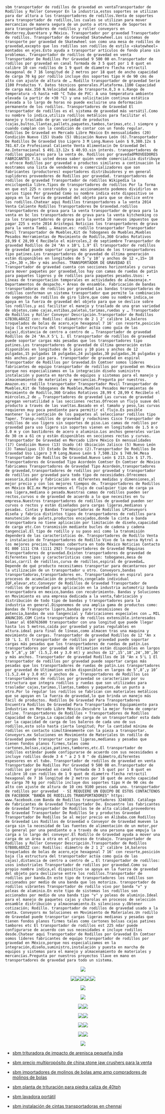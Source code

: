 
```
sbm transportador de rodillos de gravedad en ventaTransportador de Rodillos y Roller Conveyor En la industria,estos soportes se utilizan para dar altura a los transportadores de rodillos.Venta de soportes para transportador de rodillos,los cuales se utilizan para mover mercancías de manera segura de un punto a otro.Venta de Soportes H para transportadores de rodillos y roller conveyors en Monterrey,Querétaro y México. Transportador por gravedad Transportador de rodillos. Transportador de Gravedad Skatewheel.Los sistemas de transporte por gravedad de Skatewheel son como una mesa de rodillos de gravedad,excepto que los rodillos son rodillos de estilo «skatewheel» montados en ejes.Esto ayuda a transportar artículos de fondo plano sin problemas. Transportador de rodillos de gravedad en venta Transportador De Rodillos Por Gravedad 9 500 00 en.Transportador de rodillos por gravedad en canal formada de 3 5 quot por 1 8 quot en calibre 10 con rodillos de 1 9 quot de diametro flecha retractil hexagonal de 7 16 longitud de 2 metros por 18 quot de ancho capacidad de carga 70 kg por rodillo incluye dos soportes tipo H de 90 cms de alto con ajuste de altura de … Rodillo transportador de gravedad Serie 1100 Productos Y. Datos técnicos generales.Plataforma.1100 Capacidad de carga máx.350 N.Velocidad máx.de transporte.0,3 m s.Rango de temperatura −5 hasta +40 °C Tubo de PVC: A una temperatura ambiente elevada (a partir de +30 °C) y una solicitación continua estática elevada a lo largo de horas no puede excluirse una deformación permanente de los rodillos. Transportadores de Gravedad El transportador de rodillos es el sistema de gravedad más versátil.Como su nombre lo indica,utiliza rodillos metálicos para facilitar el manejo y traslado de gran variedad de productos (cajas,bultos,llantas,pallets,paquetes,tambos,tarimas,etc.) siempre y cuando cumplan con la condición de contar con un fondo regular. Rodillos De Gravedad en Mercado Libre México En mensualidades (20) Condición Nuevo (15) Usado (5) Ubicación Nuevo León (6).Transportador De Rodillos De Gravedad Uso Ligero 3 M Long.Nuevo León $ 9,380.12x $ 781.67.Ce Profesional Caliente Venta Alimentacin De Gravedad Del Ae.Internacional $ 491.13.12x $ 40.93.sin interés. transportadores de rodillos populares para la venta de. Rodillos por gravedadPROVEEDORES FABRICANTES Y.Si usted desea saber quién vende comercializa distribuye u ofrece Rodillos por gravedad o productos similares a continuación le mostramos una lista de vendedores o comercializadores que son fabricantes (productores) exportadores distribuidores y en general suplidores proveedores de Rodillos por gravedad. transportadores de rodillos de gravedad Transportador de rodillos Wikipedia la enciclopedia libre.Tipos de transportadores de rodillos Por la forma en que est 225 n construidos y su accionamiento podemos dividirlos en varios tipos Por gravedad Como su nombre indica este dispositivo se apoya en la fuerza de gravedad del objeto para que se deslice entre los rodillos.Chatear aqui Rodillos transportadores a la venta 2014 Venta Caliente Rodillos Transportadores De Gravedad.rodillos transportadores de grava para la venta transportador de grava para la venta en bc los transportadores de grava para la venta kitchenking co za los transportadores de grava para la venta 10 nuevos impuestos que pagar 225 s este 2014 Aristegui Noticias los transportadores de grava para la venta Tambi … Amazon.es: rodillo transportador Transportador Movil Transportador de Muebles,Kit de Toboganes de Muebles,Muebles Pesados Herramientas de Movimiento de Rodillo,360 Grados Rotativos 28,99 € 28,99 € Recíbelo el miércoles,2 de septiembre Transportador de gravedad Rodillos de 24 "An x 10'L 1.9" El transportador de rodillos de gravedad puede soportar cargas más pesadas de los transportadores tipo patines.Los transportadores de gravedad de última generación están disponibles en longitudes de 5 ‘y 10’ y anchos de 12 «,15» 18 «,24»,30 «,36» y más anchos. TRANSPORTADOR DE GRAVEDAD El Transportador de gravedad cuenta con secciones horizontales y curvas para mover paquetes por gravedad,los hay con camas de ruedas de patín para paquetes ligeros y de rodillos para paquetes pesados.Usos: • Líneas de transportación temporales en actividades de almacenaje.• Departamentos de despacho.• Áreas de ensamble. Fabricación de bandas transportadoras de rodillos por gravedad Las bandas transportadoras de rodillos conforman un sistema transportador que permite la combinación de segmentos de rodillos de giro libre,que como su nombre indica,se apoya en la fuerza de gravedad del objeto para que se deslice sobre los rodillos,y así facilitar el manejo y traslado de una gran variedad de objetos,como cajas,estibas,paletas,tarimas,ruedas y … Transportador de Rodillos y Roller Conveyor Descripción.Transportador de Rodillos G7B30L48XZZ con: Rodillos: diámetro de 2 1 2″ calibre 14,baleros troquelados de bolas de acero,eje hexagonal 7 16″ con resorte,posición baja (la estructura del transportador actúa como guía de las cajas),distancia de centro a centro de … Transportador de gravedad Rodillos de 24 "An.X 5'L 1. El transportador de rodillos de gravedad puede soportar cargas más pesadas que los transportadores tipo patines.Los transportadores de gravedad de última generación están disponibles en longitudes de 5 pies y 10 pies y anchos de 12 pulgadas,15 pulgadas 18 pulgadas,24 pulgadas,30 pulgadas,36 pulgadas y más anchos.por pie para. transportador de gravedad en espiral Transportador de Rodillos por Gravedad.En Comtser somos líderes fabricantes de equipo transportador de rodillos por gravedad en México porque nos especializamos en la integración diseño suministro instalación y puesta en marcha de equipos y sistemas para el manejo y almacenamiento de materiales y mercancías.Pregunta por nuestros. Amazon.es: rodillo transportador Transportador Movil Transportador de Muebles,Kit de Toboganes de Muebles,Muebles Pesados Herramientas de Movimiento de Rodillo,360 Grados Rotativos 28,99 € 28,99 € Recíbelo el miércoles,2 de … Transportadores de gravedad Las curvas de gravedad agregan versatilidad a las secciones rectas.Ofrecen un flujo suave del producto a través de las vueltas.Basado en el tamaño y peso,las curvas requieren muy poca pendiente para permitir el flujo.Es posible mantener la orientación de los paquetes al seleccionar rodillos tipo Taper. Transp.rodillos de gravedad y rodachines Cisco Transportador de rodillos de uso ligero sin soportes de piso.Las camas de rodillos por gravedad para uso ligero sin soportes vienen en longitudes de 1.5 m o 3.0 m y con bastidores de acero o aluminio.Los anchos generales varían de 30 cm a 61 cm y están disponibles en secciones rectas y curvas. Transportador De Gravedad en Mercado Libre México En mensualidades (17) Condición Nuevo (13) Usado (4) Ubicación Jalisco (5) Nuevo León (3) Tamaulipas (3) Estado De México (2).Transportador De Rodillos De Gravedad Uso Ligero 3 M Long.Nuevo León $ 7,500.12x $ 740.94.Mesa Transportador De Rodillos De Gravedad.Nuevo León $ 213.12x $ 17.75. Transportadores de Gravedad Tipo Acordeón Comtser En Comtser de México fabricamos Transportadores de Gravedad Tipo Acordeón,transportadores de gravedad,transportadores de rodillos por gravedad y transportador de rodillos por gravedad para todo tipo de necesidades.Ofrecemos asesoría,diseño y fabricación en diferentes medidas y dimensiones,al mejor precio y con los mejores tiempos de. Transportadores de Rodillos en México BCI.mx Mejoraremos el flujo de cualquier tipo de carga ya sea ligera,mediana o pesada.Nuestras camas de rodillos pueden ser rectos,curvos o de gravedad de acuerdo a lo que necesites en tu empresa.Nuestros transportadores de rodillos de gravedad pueden ser curvos o rectos y están diseñados para cargas ligeras,medianas y pesadas. Cintas y Bandas Transportadoras de Rodillos LPConveyors diseña y fabrica distintos tipos de transportadores de rodillos para manutención de palets,productos encajados,donde la cinta o banda transportadora no tiene aplicación por limitación de diseño,capacidad de carga etc.Con transmisión mediante bucles de cadena y cadena tangencial.El tipo de rodillo y su paso así como la transmisión dependerá de las características de. Transportadores de Rodillo Venta e instalación de Transportadores de Rodillo Vivo de la marca Hytrol a los mejores precios.Tenemos cobertura en todo México Noticias Contacto 01 800 1111 CYA (1111 292) Transportadores de Gravedad Máquinas Transportadores de gravedad.Existen transportadores de gravedad de diferentes tipos y características como son: toboganes,mesa de bolas,carril de rodillos,curva de rodillos,espiral de gravedad… Depende de qué producto necesitamos transportar para decantarnos por la utilización de un transportador u otro. Conveyors,bandas transportadoras,transportadores en. Transportadores en espiral para procesos de acumulación de producto,congelado individual IQF,elevar,etc.Conveyor de Rodillos de Gravedad Transportador de rodillos de gravedad para aplicación en la industria automotriz banda transportadora en mexico,bandas con recubrimiento. Bandas y Soluciones en Movimiento es una empresa dedicada a la venta,fabricación y distribución de todo tipo de bandas y transportadores para la industria en general.Disponemos de una amplia gama de productos como: Bandas de Transporte ligero,bandas para transmisiones de potencia,bandas de uso tangencial y fabricaciones especiales con … MIL ANUNCIOS.COM Cinta transportadora de rodillos extensible.interesados llamar al 650763600 transportador con una longitud que puede llegar hasta los 5 metros,caída por gravedad y patas regulables en altura.ideal para final de líneas,como almacen tras una maquina y movimiento de cargas. Transportador de gravedad Rodillos de 12 "An x 10 'L 1. El transportador de rodillos por gravedad puede soportar cargas más pesadas que los transportadores de ruedas de patín.Los transportadores por gravedad de Ultimation están disponibles en largos de 5’,8’,y 10’ (1.5,2.44 y 3.0 mt) y anchos de 12″,15″,18″,24″,30″,36″ y más anchos. Transportador de gravedad Rodillos de 18 "An x 5'L 1 El transportador de rodillos por gravedad puede soportar cargas más pesadas que los transportadores de ruedas de patín.Los transportadores por gravedad de Ultimation están disponibles en largos de 5’,8’,y 10’ (1.5,2.44 y 3.0 mt) y anchos de … Transportadores de Rodillos Los transportadores de rodillos por gravedad se caracterizan por su estructura que integra rodillos y ruedas que son utilizados para trasladar cajas,tarimas,llantas,tambos y paquetes,de un punto a otro.Por lo regular los rodillos se fabrican con materiales metálicos que se apoyan en la fuerza de gravedad,lo que brinda un manejo más fácil de productos. Rodillos De Gravedad Para Transportadores Encuentra Rodillos De Gravedad Para Transportadores Equipamiento para Industrias en Mercado Libre México.Descubre la mejor forma de comprar online. Transportadores de Rodillos • Transportadores de Rodillos Capacidad de Carga.La capacidad de carga de un transportador esta dado por la capacidad de carga de los baleros de cada uno de sus rodillos,esto solo hasta cierta longitud; Por la cantidad mínima de rodillos en contacto simultáneamente con la pieza a transportar. Conveyors.mx Soluciones en Movimiento de Materiales Un rodillo de Gravedad puede transportar cargas ligeras,medianas y pesadas que tienen fondos planos firmes,tales como cartones,bolsas,cajas,patines,tambores,etc.El transportador de rodillos estándar puede configurarse de acuerdo con sus necesidades e incluye rodillos desde 3 4 " a 2 5 8 " de diámetro,diferentes espesores en el tubo. Transportador de rodillos de gravedad en venta Transportador De Rodillos Por Gravedad 9 500 00 en.Transportador de rodillos por gravedad en canal formada de 3 5 quot por 1 8 quot en calibre 10 con rodillos de 1 9 quot de diametro flecha retractil hexagonal de 7 16 longitud de 2 metros por 18 quot de ancho capacidad de carga 70 kg por rodillo incluye dos soportes tipo H de 90 cms de alto con ajuste de altura de 10 cms 9100 pesos cada uno. transportador de rodillos por gravedad  · SI REQUIERE UN EQUIPO DE ESTOS CONTACTENOS EN FACEBOOK "BANDA DE RODILLOS TRANSPORTADORES" https: www.facebook.com Banda de Rodillos transportadores 3240383. Catálogo de fabricantes de Gravedad Transportador De. Encuentre los fabricantes de Gravedad Transportador De Rodillos Se de alta calidad,proveedores de Gravedad Transportador De Rodillos Se y productos Gravedad Transportador De Rodillos Se al mejor precio en Alibaba.com Rodillos de Gravedad Los Rodillos de Gravedad o Conveyor de Gravedad mueven la carga sin la necesidad de las fuentes de alimentación de un motor,por lo general por una pendiente o a través de una persona que empuja la carga a lo largo del conveyor.El Rodillo de Gravedad ayuda a mover una carga de un área a otra en el proceso de trabajo. Transportador de Rodillos y Roller Conveyor Descripción.Transportador de Rodillos G7B80L48XZZ con: Rodillos: diámetro de 2 1 2″ calibre 14,baleros troquelados de bolas de acero,eje hexagonal 7 16″ con resorte,posición baja (la estructura del transportador actúa como guía de las cajas),distancia de centro a centro de … El transportador de rodillos: usos industriales Transportador de rodillos por gravedad.Como su propio nombre indica,el dispositivo se apoya en la fuerza de gravedad del objeto para deslizarse entre los rodillos.Transportador de rodillos por banda.En este tipo de transportadores los rodillos son accionados por medio de una banda que los motoriza. transportador de rodillos vibrantes Transportador de rodillo vivo por banda "v" y poleas de aluminio.En este tipo de sistemas los rodillos son accionados por medio de una banda tipo "v" y poleas de aluminio.Ideal para el manejo de paquetes cajas y charolas en procesos de selección ensamble distribución y almacenamiento.Es silencioso y.Obtener cotización; Rodillo. transportador de rodillos de gravedad usado a la venta. Conveyors mx Soluciones en Movimiento de Materiales.Un rodillo de Gravedad puede transportar cargas ligeras medianas y pesadas que tienen fondos planos firmes tales como cartones bolsas cajas patines tambores etc El transportador de rodillos est 225 ndar puede configurarse de acuerdo con sus necesidades e incluye rodillos desde.Chatear aqui Transportador de Rodillos por Gravedad En Comtser somos líderes fabricantes de equipo transportador de rodillos por gravedad en México,porque nos especializamos en la integración,diseño,suministro,instalación y puesta en marcha de equipos y sistemas para el manejo y almacenamiento de materiales y mercancías.Pregunta por nuestros proyectos llave en mano en transportadores de gravedad para todo un sistema. 
```

<div align="center">

<a href="https://es-crusher.shibang-china.com/github&k=sbm+transportador+de+rodillos+de+gravedad+en+venta"><img src="https://static.shibang-china.com/es/crusher/logo.jpg"></a>

<a href="https://es-crusher.shibang-china.com/github&k=sbm+transportador+de+rodillos+de+gravedad+en+venta"><img src="https://static.shibang-china.com/es/crusher/index.jpg"></a><a href="https://es-crusher.shibang-china.com/material.htmlgithub&k=sbm+transportador+de+rodillos+de+gravedad+en+venta"><img src="https://static.shibang-china.com/es/crusher/material.jpg"></a><a href="https://es-crusher.shibang-china.com/application.htmlgithub&k=sbm+transportador+de+rodillos+de+gravedad+en+venta"><img src="https://static.shibang-china.com/es/crusher/application.jpg"></a><a href="https://es-crusher.shibang-china.com/aboutus.htmlgithub&k=sbm+transportador+de+rodillos+de+gravedad+en+venta"><img src="https://static.shibang-china.com/es/crusher/aboutus.jpg"></a><a href="https://es-crusher.shibang-china.com/contact.htmlgithub&k=sbm+transportador+de+rodillos+de+gravedad+en+venta"><img src="https://static.shibang-china.com/es/crusher/contact.jpg"></a>

<a href="https://es-crusher.shibang-china.com/github&k=sbm+transportador+de+rodillos+de+gravedad+en+venta"><img src="https://static.shibang-china.com/es/crusher/banner.jpg"></a>

<a href="https://swt.shibang-china.com/github&k=sbm+transportador+de+rodillos+de+gravedad+en+venta"><img src="https://static.shibang-china.com/es/crusher/text.jpg"></a>

<a href="https://swt.shibang-china.com/github&k=sbm+transportador+de+rodillos+de+gravedad+en+venta"><img src="https://static.shibang-china.com/es/crusher/chat.jpg"></a><a href="https://es-crusher.shibang-china.com/contact.htmlgithub&k=sbm+transportador+de+rodillos+de+gravedad+en+venta"><img src="https://static.shibang-china.com/es/crusher/message.jpg"></a>

<a href="https://es-crusher.shibang-china.com/products/pe.htmlgithub&k=sbm+transportador+de+rodillos+de+gravedad+en+venta"><img src="https://static.shibang-china.com/es/crusher/pe.jpg"></a><a href="https://es-crusher.shibang-china.com/products/pf.htmlgithub&k=sbm+transportador+de+rodillos+de+gravedad+en+venta"><img src="https://static.shibang-china.com/es/crusher/pf.jpg"></a>

<a href="https://es-crusher.shibang-china.com/products/hpt.htmlgithub&k=sbm+transportador+de+rodillos+de+gravedad+en+venta"><img src="https://static.shibang-china.com/es/crusher/hpt.jpg"></a><a href="https://es-crusher.shibang-china.com/products/vsi.htmlgithub&k=sbm+transportador+de+rodillos+de+gravedad+en+venta"><img src="https://static.shibang-china.com/es/crusher/vsi.jpg"></a>

<a href="https://es-crusher.shibang-china.com/products/klv.htmlgithub&k=sbm+transportador+de+rodillos+de+gravedad+en+venta"><img src="https://static.shibang-china.com/es/crusher/klv.jpg"></a><a href="https://es-crusher.shibang-china.com/products/portable.htmlgithub&k=sbm+transportador+de+rodillos+de+gravedad+en+venta"><img src="https://static.shibang-china.com/es/crusher/portable.jpg"></a>

<a href="https://swt.shibang-china.com/github&k=sbm+transportador+de+rodillos+de+gravedad+en+venta"><img src="https://static.shibang-china.com/es/crusher/case.jpg"></a>

</div>


* [sbm trituradora de impacto de arenisca pequeña india](sbm%20trituradora%20de%20impacto%20de%20arenisca%20peque%C3%B1a%20india.md)

* [sbm precio multipropósito de china stone jaw crushers para la venta](sbm%20precio%20multiprop%C3%B3sito%20de%20china%20stone%20jaw%20crushers%20para%20la%20venta.md)

* [sbm importadores de molinos de bolas amp amp compradores de molinos de bolas](sbm%20importadores%20de%20molinos%20de%20bolas%20amp%20amp%20compradores%20de%20molinos%20de%20bolas.md)

* [sbm planta de trituración para piedra caliza de 40tph](sbm%20planta%20de%20trituraci%C3%B3n%20para%20piedra%20caliza%20de%2040tph.md)

* [sbm lavadora portátil](sbm%20lavadora%20port%C3%A1til.md)

* [sbm instalación de cintas transportadoras en chennai](sbm%20instalaci%C3%B3n%20de%20cintas%20transportadoras%20en%20chennai.md)